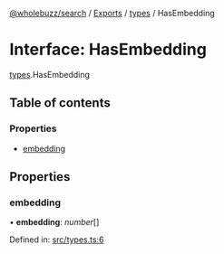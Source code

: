 [@wholebuzz/search](../README.md) / [Exports](../modules.md) / [types](../modules/types.md) / HasEmbedding

# Interface: HasEmbedding

[types](../modules/types.md).HasEmbedding

## Table of contents

### Properties

- [embedding](types.hasembedding.md#embedding)

## Properties

### embedding

• **embedding**: *number*[]

Defined in: [src/types.ts:6](https://github.com/wholebuzz/search/blob/master/src/types.ts#L6)
